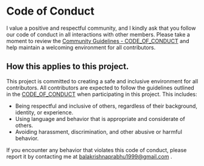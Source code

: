 # Code of Conduct

I value a positive and respectful community, and I kindly ask that you follow our code of conduct in all interactions with other members. 
Please take a moment to review the [Community Guidelines - CODE_OF_CONDUCT](https://github.com/Bluejee/Community_Guidelines/blob/main/CODE_OF_CONDUCT.md) and help maintain a welcoming environment for all contributors.

## How this applies to this project.

This project is committed to creating a safe and inclusive environment for all contributors. 
All contributors are expected to follow the guidelines outlined in the [CODE_OF_CONDUCT](https://github.com/Bluejee/Community_Guidelines/blob/main/CODE_OF_CONDUCT.md) when participating in this project. This includes:

- Being respectful and inclusive of others, regardless of their background, identity, or experience.
- Using language and behavior that is appropriate and considerate of others.
- Avoiding harassment, discrimination, and other abusive or harmful behavior.

If you encounter any behavior that violates this code of conduct, please report it by contacting me at balakrishnaprabhu1999@gmail.com .
